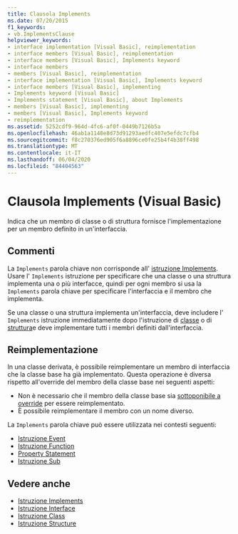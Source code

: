 ```yaml
---
title: Clausola Implements
ms.date: 07/20/2015
f1_keywords:
- vb.ImplementsClause
helpviewer_keywords:
- interface implementation [Visual Basic], reimplementation
- interface members [Visual Basic], reimplementation
- interface members [Visual Basic], Implements keyword
- interface members
- members [Visual Basic], reimplementation
- interface implementation [Visual Basic], Implements keyword
- interface members [Visual Basic], implementing
- Implements keyword [Visual Basic]
- Implements statement [Visual Basic], about Implements
- members [Visual Basic], implementing
- members [Visual Basic], Implements keyword
- reimplementation
ms.assetid: 5252cdf9-964d-4fc6-af0f-0449b7126b5a
ms.openlocfilehash: 46ab1a1148e8d73d91293aedfc407e5efdc7cfb4
ms.sourcegitcommit: f8c270376ed905f6a8896ce0fe25b4f4b38ff498
ms.translationtype: MT
ms.contentlocale: it-IT
ms.lasthandoff: 06/04/2020
ms.locfileid: "84404563"
---
```

# <a name="implements-clause-visual-basic"></a>Clausola Implements (Visual Basic)
Indica che un membro di classe o di struttura fornisce l'implementazione per un membro definito in un'interfaccia.  
  
## <a name="remarks"></a>Commenti  
La `Implements` parola chiave non corrisponde all' [istruzione Implements](implements-statement.md). Usare l' `Implements` istruzione per specificare che una classe o una struttura implementa una o più interfacce, quindi per ogni membro si usa la `Implements` parola chiave per specificare l'interfaccia e il membro che implementa.

Se una classe o una struttura implementa un'interfaccia, deve includere l' `Implements` istruzione immediatamente dopo l'istruzione di [classe](class-statement.md) o di [struttura](structure-statement.md)e deve implementare tutti i membri definiti dall'interfaccia.

## <a name="reimplementation"></a>Reimplementazione  
In una classe derivata, è possibile reimplementare un membro di interfaccia che la classe base ha già implementato. Questa operazione è diversa rispetto all'override del membro della classe base nei seguenti aspetti:

- Non è necessario che il membro della classe base sia [sottoponibile a override](../modifiers/overridable.md) per essere reimplementato.
- È possibile reimplementare il membro con un nome diverso.

La `Implements` parola chiave può essere utilizzata nei contesti seguenti:

- [Istruzione Event](event-statement.md)
- [Istruzione Function](function-statement.md)
- [Property Statement](property-statement.md)
- [Istruzione Sub](sub-statement.md)  
  
## <a name="see-also"></a>Vedere anche

- [Istruzione Implements](implements-statement.md)
- [Istruzione Interface](interface-statement.md)
- [Istruzione Class](class-statement.md)
- [Istruzione Structure](structure-statement.md)
